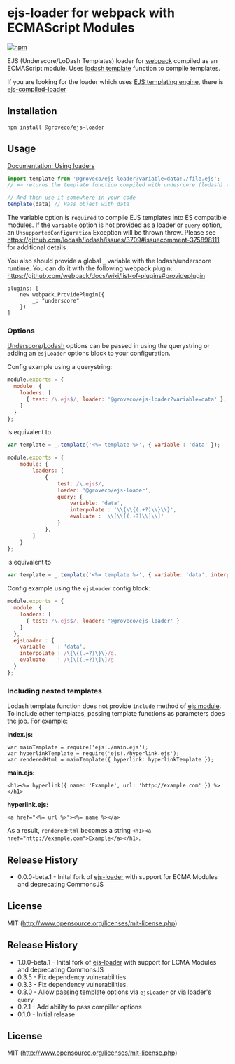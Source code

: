 # ejs-loader for webpack with ECMAScript Modules

[![npm](https://img.shields.io/npm/v/@groveco/ejs-loader.svg)](https://www.npmjs.com/package/@groveco/ejs-loader)

EJS (Underscore/LoDash Templates) loader for [webpack](http://webpack.github.io/) compiled as an ECMAScript module. Uses [lodash template](http://lodash.com/docs#template) function to compile templates.

If you are looking for the loader which uses [EJS templating engine](https://github.com/tj/ejs), there is [ejs-compiled-loader](https://github.com/bazilio91/ejs-compiled-loader)

## Installation

`npm install @groveco/ejs-loader`

## Usage

[Documentation: Using loaders](http://webpack.github.io/docs/using-loaders.html)

``` javascript
import template from '@groveco/ejs-loader?variable=data!./file.ejs';
// => returns the template function compiled with undesrcore (lodash) templating engine.

// And then use it somewhere in your code
template(data) // Pass object with data
```
The variable option is `required` to compile EJS templates into ES compatible modules. If the `variable` option is not provided as a loader or `query` [option](https://webpack.js.org/concepts/loaders/#loader-features), an `UnsupportedConfiguration` Exception will be thrown throw. Please see https://github.com/lodash/lodash/issues/3709#issuecomment-375898111 for additional details 

You also should provide a global `_` variable with the lodash/underscore runtime. You can do it with the following webpack plugin: https://github.com/webpack/docs/wiki/list-of-plugins#provideplugin

```
plugins: [
    new webpack.ProvidePlugin({
        _: "underscore"
    })
]
```

### Options
[Underscore](http://underscorejs.org/#template)/[Lodash](https://lodash.com/docs#template) options can be passed in using the querystring or adding an ```esjLoader``` options block to your configuration.

Config example using a querystring:
``` js
module.exports = {
  module: {
    loaders: [
      { test: /\.ejs$/, loader: '@groveco/ejs-loader?variable=data' },
    ]
  }
};
```
is equivalent to
``` js
var template = _.template('<%= template %>', { variable : 'data' });
```

``` js
module.exports = {
    module: {
        loaders: [
            {
                test: /\.ejs$/,
                loader: '@groveco/ejs-loader',
                query: {
                    variable: 'data',
                    interpolate : '\\{\\{(.+?)\\}\\}',
                    evaluate : '\\[\\[(.+?)\\]\\]'
                }
            },
        ]
    }
};
```
is equivalent to
``` js
var template = _.template('<%= template %>', { variable: 'data', interpolate : '\\{\\{(.+?)\\}\\}', evaluate : '\\[\\[(.+?)\\]\\]' });
```

Config example using the ```ejsLoader``` config block:
``` js
module.exports = {
  module: {
    loaders: [
      { test: /\.ejs$/, loader: '@groveco/ejs-loader' }
    ]
  },
  ejsLoader : {
    variable    : 'data',
    interpolate : /\{\{(.+?)\}\}/g,
    evaluate    : /\[\[(.+?)\]\]/g
  }
};
```


### Including nested templates

Lodash template function does not provide `include` method of [ejs module](http://ejs.co/). To include other templates, passing template functions as parameters does the job. For example:

**index.js:**

    var mainTemplate = require('ejs!./main.ejs');
    var hyperlinkTemplate = require('ejs!./hyperlink.ejs');
    var renderedHtml = mainTemplate({ hyperlink: hyperlinkTemplate });

**main.ejs:**

    <h1><%= hyperlink({ name: 'Example', url: 'http://example.com' }) %></h1>

**hyperlink.ejs:**

    <a href="<%= url %>"><%= name %></a>

As a result, `renderedHtml` becomes a string `<h1><a href="http://example.com">Example</a></h1>`.



## Release History
* 0.0.0-beta.1 - Inital fork of [ejs-loader](https://github.com/difelice/ejs-loader) with support for ECMA Modules and deprecating CommonsJS

## License

MIT (http://www.opensource.org/licenses/mit-license.php)

## Release History
* 1.0.0-beta.1 - Inital fork of [ejs-loader](https://github.com/difelice/ejs-loader) with support for ECMA Modules and deprecating CommonsJS
* 0.3.5 - Fix dependency vulnerabilities.
* 0.3.3 - Fix dependency vulnerabilities.
* 0.3.0 - Allow passing template options via `ejsLoader` or via loader's `query`
* 0.2.1 - Add ability to pass compiller options
* 0.1.0 - Initial release

## License

MIT (http://www.opensource.org/licenses/mit-license.php)
